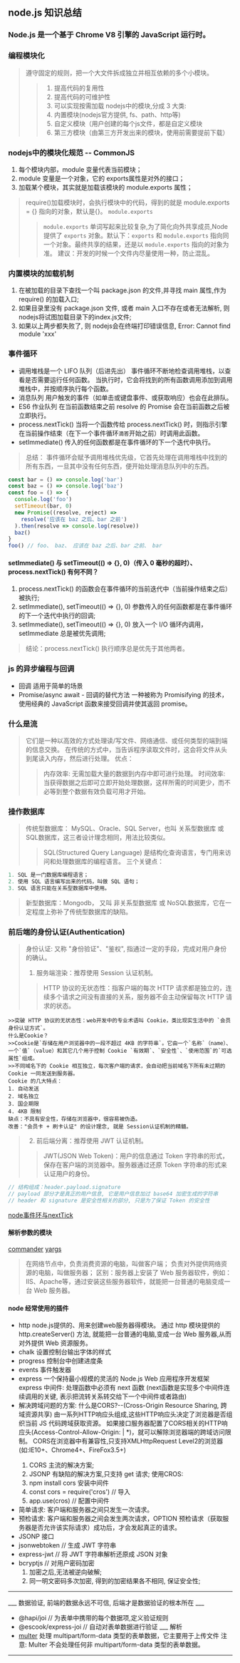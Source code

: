 ## node.js 知识总结
### Node.js 是一个基于 Chrome V8 引擎的 JavaScript 运行时。
### 编程模块化
>遵守固定的规则，把一个大文件拆成独立并相互依赖的多个小模块。
>>1. 提高代码的复用性
>>2. 提高代码的可维护性
>>3. 可以实现按需加载
>nodejs中的模块,分成 3 大类:
>>1. 内置模块(nodejs官方提供, fs、path、http等)
>>2. 自定义模块（用户创建的每个js文件，都是自定义模块
>>3. 第三方模块（由第三方开发出来的模块，使用前需要提前下载）
### nodejs中的模块化规范 -- CommonJS
1. 每个模块内部，module 变量代表当前模块；
2. module 变量是一个对象，它的 exports属性是对外的接口；
3. 加载某个模块，其实就是加载该模块的 module.exports 属性；
>require()加载模块时，会执行模块中的代码，得到的就是 module.exports = {} 指向的对象，默认是{}。
>`module.exports`
>>`module.exports` 单词写起来比较复杂,为了简化向外共享成员,Node提供了 `exports` 对象。默认下：`exports` 和 `module.exports` 指向同一个对象。最终共享的结果，还是以 `module.exports` 指向的对象为准。
>>建议：开发的时候一个文件内尽量使用一种，防止混乱。
### 内置模块的加载机制
1. 在被加载的目录下查找一个叫 package.json 的文件,并寻找 main 属性,作为 require() 的加载入口;
2. 如果目录里没有 package.json 文件, 或者 main 入口不存在或者无法解析, 则 nodejs将试图加载目录下的index.js文件;
3. 如果以上两步都失败了, 则 nodejs会在终端打印错误信息, Error: Cannot find module 'xxx'


### 事件循环
  * 调用堆栈是一个 LIFO 队列（后进先出）
    事件循环不断地检查调用堆栈，以查看是否需要运行任何函数。
    当执行时，它会将找到的所有函数调用添加到调用堆栈中，并按顺序执行每个函数。
  * 消息队列
    用户触发的事件（如单击或键盘事件、或获取响应）也会在此排队。
  * ES6 作业队列
    在当前函数结束之前 resolve 的 Promise 会在当前函数之后被立即执行。
  * process.nextTick()
    当将一个函数传给 process.nextTick() 时，则指示引擎在当前操作结束（在下一个事件循环`滴答`开始之前）时调用此函数。
  * setImmediate()
    传入的任何函数都是在事件循环的下一个迭代中执行。
>总结：
>事件循环会赋予调用堆栈优先级，它首先处理在调用堆栈中找到的所有东西，一旦其中没有任何东西，便开始处理消息队列中的东西。
```js
const bar = () => console.log('bar')
const baz = () => console.log('baz')
const foo = () => {
  console.log('foo')
  setTimeout(bar, 0)
  new Promise((resolve, reject) =>
    resolve('应该在 baz 之后、bar 之前')
  ).then(resolve => console.log(resolve))
  baz()
}
foo() // foo、 baz、 应该在 baz 之后、bar 之前、 bar
```
#### setImmediate() 与 setTimeout(() => {}, 0)（传入 0 毫秒的超时）、process.nextTick() 有何不同？
1. process.nextTick() 的函数会在事件循环的当前迭代中（当前操作结束之后）被执行;
2. setImmediate(), setTimeout(() => {}, 0) 参数传入的任何函数都是在事件循环的下一个迭代中执行的回调;
3. setImmediate(), setTimeout(() => {}, 0) 放入一个 I/O 循环内调用，setImmediate 总是被优先调用;
>结论：process.nextTick() 执行顺序总是优先于其他两者。

### js 的异步编程与回调
  * 回调
    适用于简单的场景
  * Promise/async await - 回调的替代方法
    一种被称为 Promisifying 的技术，使用经典的 JavaScript 函数来接受回调并使其返回 promise。

### 什么是流
>它们是一种以高效的方式处理读/写文件、网络通信、或任何类型的端到端的信息交换。
>在传统的方式中，当告诉程序读取文件时，这会将文件从头到尾读入内存，然后进行处理。
>优点：
>>内存效率: 无需加载大量的数据到内存中即可进行处理。
>>时间效率: 当获得数据之后即可立即开始处理数据，这样所需的时间更少，而不必等到整个数据有效负载可用才开始。

### 操作数据库
>传统型数据库： MySQL、Oracle、SQL Server，也叫 关系型数据库 或 SQL数据库，这三者设计理念相同，用法比较类似。
>>SQL(Structured Query Language) 是结构化查询语言，专门用来访问和处理数据库的编程语言。
>>三个关键点：
```js
1. SQL 是一门数据库编程语言；
2. 使用 SQL 语言编写出来的代码，叫做 SQL 语句；
3. SQL 语言只能在关系型数据库中使用。

```
>新型数据库：Mongodb， 又叫 非关系型数据库 或 NoSQL数据库，它在一定程度上弥补了传统型数据库的缺陷。


### 前后端的身份认证(Authentication)
>身份认证: 又称 "身份验证"、"鉴权", 指通过一定的手段，完成对用户身份的确认。
>1. 服务端渲染：推荐使用 Session 认证机制。
>>HTTP 协议的无状态性：指客户端的每次 HTTP 请求都是独立的，连续多个请求之间没有直接的关系，服务器不会主动保留每次 HTTP 请求的状态。
```
>>突破 HTTP 协议的无状态性：web开发中的专业术语叫 Cookie，类比现实生活中的 `会员身份认证方式`。
什么是Cookie？ 
>>Cookie是`存储在用户浏览器中的一段不超过 4KB 的字符串`。它由一个`名称`（name）、一个`值`（value）和其它几个用于控制 Cookie `有效期`、`安全性`、`使用范围`的`可选属性`组成。
>>不同域名下的 Cookie 相互独立，每次客户端的请求，会自动把当前域名下所有未过期的 Cookie 一同发送到服务器。
Cookie 的几大特点：
1. 自动发送
2. 域名独立
3. 国企期限
4. 4KB 限制
缺点：不具有安全性，存储在浏览器中，很容易被伪造。
改善："会员卡 + 刷卡认证" 的设计理念, 就是 Session认证机制的精髓。
```

>2. 前后端分离：推荐使用 JWT 认证机制。
>>JWT(JSON Web Token)：用户的信息通过 Token 字符串的形式，保存在客户端的浏览器中。服务器通过还原 Token 字符串的形式来认证用户的身份。
```js
// 结构组成：header.payload.signature
// payload 部分才是真正的用户信息, 它是用户信息加过 base64 加密生成的字符串
// header 和 signature 是安全性相关的部分, 只是为了保证 Token 的安全性
```



[node事件环与nextTick](https://nodejs.org/en/docs/guides/event-loop-timers-and-nexttick/ "node事件环与nextTick")
#### 解析参数的模块
[commander](https://www.npmjs.com/package/commander "commander")
[yargs](https://www.npmjs.com/package/yargs "webpack yargs")

>在网络节点中，负责消费资源的电脑，叫做客户端；
>负责对外提供网络资源的电脑，叫做服务器；
>区别：服务器上安装了 Web 服务器软件，例如：IIS、Apache等，通过安装这些服务器软件，就能把一台普通的电脑变成一台 Web 服务器。
#### node 经常使用的插件
* http node.js提供的、用来创建web服务器得模块。
  通过 http 模块提供的 http.createServer() 方法, 就能把一台普通的电脑,变成一台 Web 服务器,从而对外提供 Web 资源服务。
* chalk 设置控制台输出字体的样式
* progress 控制台中创建进度条
* events 事件触发器
* express 一个保持最小规模的灵活的 Node.js Web 应用程序开发框架
  express 中间件: 处理函数中必须有 next 函数 (next函数是实现多个中间件连续调用的关键, 表示把流转关系转交给下一个中间件或者路由)
* 解决跨域问题的方案:
    什么是CORS?--(Cross-Origin Resource Sharing, 跨域资源共享) 由一系列HTTP响应头组成,这些HTTP响应头决定了浏览器是否组织当前 JS 代码跨域获取资源。
    如果接口服务器配置了CORS相关的HTTP响应头(Access-Control-Allow-Origin:<origin> | *)，就可以解除浏览器端的跨域访问限制。
    CORS在浏览器中有兼容性,只支持XMLHttpRequest Level2的浏览器(如:IE10+、Chrome4+、FireFox3.5+)
    1. CORS 主流的解决方案;
    2. JSONP 有缺陷的解决方案,只支持 get 请求;
    使用CROS:
    1. npm install cors 安装中间件
    2. const cors = require('cros') // 导入
    3. app.use(cros) // 配置中间件
* 简单请求: 客户端和服务器之间只发生一次请求。
* 预检请求: 客户端和服务器之间会发生两次请求，OPTION 预检请求（获取服务器是否允许该实际请求）成功后，才会发起真正的请求。
* JSONP 接口
* jsonwebtoken    // 生成 JWT 字符串
* express-jwt     // 将 JWT 字符串解析还原成 JSON 对象
* bcryptjs        // 对用户密码加密
    1. 加密之后,无法被逆向破解;
    2. 同一明文密码多次加密, 得到的加密结果各不相同, 保证安全性;
---
___ 数据验证, 前端的数据永远不可信, 后端才是数据验证的根本所在 ___
* @hapi/joi              // 为表单中携带的每个数据项,定义验证规则
* @escook/express-joi    // 自动对表单数据进行验证
___ 解析
* [multer](https://github.com/expressjs/multer/blob/master/doc/README-zh-cn.md)
  处理 multipart/form-data 类型的表单数据，它主要用于上传文件
  注意: Multer 不会处理任何非 multipart/form-data 类型的表单数据。

---
[滴答]: 每当事件循环进行一次完整的行程时，我们都将其称为一个滴答。